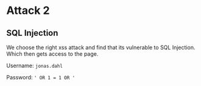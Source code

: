 # Attack 2
## SQL Injection
We choose the right xss attack and find that its vulnerable to SQL Injection. \
Which then gets  access to the page. 

Username: `jonas.dahl`

Password: `' OR 1 = 1 OR '`
